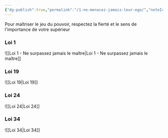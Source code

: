 ```yaml
---
{"dg-publish":true,"permalink":"/1-ne-menacez-jamais-leur-ego/","noteIcon":""}
---
```


Pour maîtriser le jeu du pouvoir, respectez la fierté et le sens de l'importance de votre supérieur
### Loi 1
![[Loi 1 - Ne surpassez jamais le maître\|Loi 1 - Ne surpassez jamais le maître]]
### Loi 19
![[Loi 19\|Loi 19]]
### Loi 24
![[Loi 24\|Loi 24]]
### Loi 34
![[Loi 34\|Loi 34]]